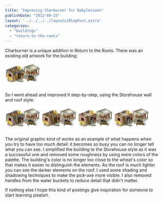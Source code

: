 ```yaml
---
title: "Improving Charburner for Babylonians"
publishDate: "2012-09-15"
layout: '../../../../layouts/BlogPost.astro'
categories: 
  - "buildings"
  - "return-to-the-roots"
---
```


Charburner is a unique addition in Return to the Roots. There was an existing old artwork for the building:

![](images/new_people_charburneroriginal1.png "new_people_charburner(original)")

So I went ahead and improved it step-by-step, using the Storehouse wall and roof style:

![](images/new_people_charburneroriginal.png "new_people_charburner0") ![](images/new_people_charburner.png "new_people_charburner") ![](images/new_people_charburner2.png "new_people_charburner2") ![](images/new_people_charburner3.png "new_people_charburner3")

The original graphic kind of works as an example of what happens when you try to have too much detail: it becomes so busy you can no longer tell what you can see. I simplified the building to the Storehouse style as it was a successful one and removed some roughness by using more colors of the palette. The building's color is no longer too close to the wheat's color so that makes it easier to distinguish the elements. As the roof is much lighter you can see the darker elements on the roof. I used some shading and shadowing techniques to make the pick-axe more visible. I also removed handles from the water buckets to reduce detail that didn't matter.

If nothing else I hope this kind of postings give inspiration for someone to start learning pixelart.
